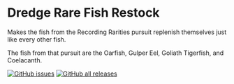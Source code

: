 # Dredge Rare Fish Restock
Makes the fish from the Recording Rarities pursuit replenish themselves just like every other fish.

The fish from that pursuit are the Oarfish, Gulper Eel, Goliath Tigerfish, and Coelacanth.

[![GitHub issues](https://img.shields.io/github/issues/MegaPiggy/DredgeRareFishRestock?style=for-the-badge)](https://github.com/MegaPiggy/DredgeRareFishRestock/issues)
[![GitHub all releases](https://img.shields.io/github/downloads/MegaPiggy/DredgeRareFishRestock/total?style=for-the-badge)](https://github.com/MegaPiggy/DredgeRareFishRestock/releases)
